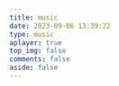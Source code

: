 ```yaml
---
title: music
date: 2023-09-06 13:39:22
type: music
aplayer: true
top_img: false
comments: false
aside: false
---
```

